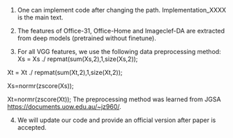 1. One can implement code after changing the path. Implementation_XXXX is the main text.

2. The features of Office-31, Office-Home and Imageclef-DA are extracted from deep models (pretrained without finetune).

3. For all VGG features, we use the following data preprocessing method:
Xs = Xs ./ repmat(sum(Xs,2),1,size(Xs,2));

Xt = Xt ./ repmat(sum(Xt,2),1,size(Xt,2));

Xs=normr(zscore(Xs)); 

Xt=normr(zscore(Xt));
The preprocessing method was learned from JGSA https://documents.uow.edu.au/~jz960/.

4. We will update our code and provide an official version after paper is accepted.
